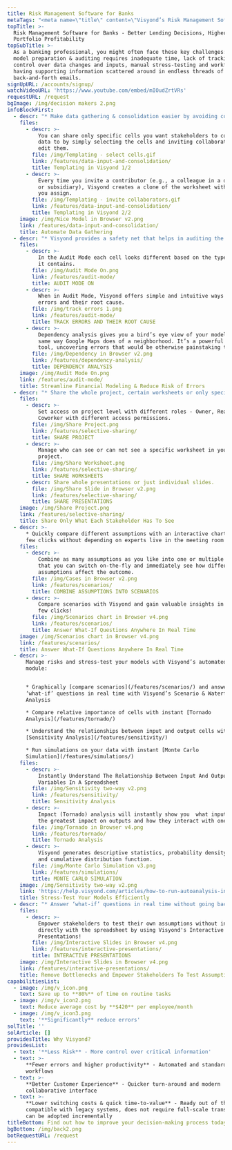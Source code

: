 ```yaml
---
title: Risk Management Software for Banks
metaTags: "<meta name=\"title\" content=\"Visyond’s Risk Management Software for Banks\">\r\n\r\n<meta name=\"description\" content=\"As a banking professional, you might often face these key challenges: ad-hoc model preparation & auditing requires inadequate time, lack of tracking & control over data changes and inputs, manual stress-testing and workflows, and having supporting information scattered around in endless threads of back-and-forth emails.\">\r\n \r\n<meta name=\"keywords\" content=\"Risk management software for banks\">\r\n"
topTitle: >-
  Risk Management Software for Banks - Better Lending Decisions, Higher
  Portfolio Profitability
topSubTitle: >-
  As a banking professional, you might often face these key challenges: ad-hoc
  model preparation & auditing requires inadequate time, lack of tracking &
  control over data changes and inputs, manual stress-testing and workflows, and
  having supporting information scattered around in endless threads of
  back-and-forth emails.
signUpURL: /accounts/signup/
watchVideoURL: 'https://www.youtube.com/embed/mIOudZrtVRs'
requestURL: /request
bgImage: /img/decision makers 2.png
infoBlockFirst:
  - descr: "* Make data gathering & consolidation easier by avoiding common issues that arise when collecting inputs \r\n* You no longer need to create multiple spreadsheet templates, manually distribute it among stakeholders risking accidental layout and formula changes\r\n* Forget about spending long hours auditing the spreadsheets once you’ve received them back with data\r\n"
    files:
      - descr: >-
          You can share only specific cells you want stakeholders to contribute
          data to by simply selecting the cells and inviting collaborators to
          edit them.
        file: /img/Templating - select cells.gif
        link: /features/data-input-and-consolidation/
        title: Templating in Visyond 1/2
      - descr: >-
          Every time you invite a contributor (e.g., a colleague in a department
          or subsidiary), Visyond creates a clone of the worksheet with a name
          you assign.
        file: /img/Templating - invite collaborators.gif
        link: /features/data-input-and-consolidation/
        title: Templating in Visyond 2/2
    image: /img/Nice Model in Browser v2.png
    link: /features/data-input-and-consolidation/
    title: Automate Data Gathering
  - descr: "* Visyond provides a safety net that helps in auditing the spreadsheet, improving the quality of your models and avoiding accidental mistakes \r\n* Automated debugging solutions such as Error Root Cause and Cell Dependencies Analysis will save you hours\r\n"
    files:
      - descr: >-
          In the Audit Mode each cell looks different based on the type of data
          it contains.
        file: /img/Audit Mode On.png
        link: /features/audit-mode/
        title: AUDIT MODE ON
      - descr: >-
          When in Audit Mode, Visyond offers simple and intuitive ways to track
          errors and their root cause.
        file: /img/track errors 1.png
        link: /features/audit-mode/
        title: TRACK ERRORS AND THEIR ROOT CAUSE
      - descr: >-
          Dependency analysis gives you a bird’s eye view of your model in the
          same way Google Maps does of a neighborhood. It’s a powerful auditing
          tool, uncovering errors that would be otherwise painstaking to catch.
        file: /img/Dependency in Browser v2.png
        link: /features/dependency-analysis/
        title: DEPENDENCY ANALYSIS
    image: /img/Audit Mode On.png
    link: /features/audit-mode/
    title: Streamline Financial Modeling & Reduce Risk of Errors
  - descr: "* Share the whole project, certain worksheets or only specific parts of a worksheet, whole presentations or specific slides without exposing any other data, conversations, attachments or calculations \r\n* With this, data gathering and consolidation is much faster, safer and less prone to errors, unwanted changes or accidental data leakages\r\n"
    files:
      - descr: >-
          Set access on project level with different roles - Owner, Reader,
          Coworker with different access permissions.
        file: /img/Share Project.png
        link: /features/selective-sharing/
        title: SHARE PROJECT
      - descr: >-
          Manage who can see or can not see a specific worksheet in your
          project.
        file: /img/Share Worksheet.png
        link: /features/selective-sharing/
        title: SHARE WORKSHEETS
      - descr: Share whole presentations or just individual slides.
        file: /img/Share Slide in Browser v2.png
        link: /features/selective-sharing/
        title: SHARE PRESENTATIONS
    image: /img/Share Project.png
    link: /features/selective-sharing/
    title: Share Only What Each Stakeholder Has To See
  - descr: >-
      * Quickly compare different assumptions with an interactive chart in in a
      few clicks without depending on experts live in the meeting room
    files:
      - descr: >-
          Combine as many assumptions as you like into one or multiple scenarios
          that you can switch on-the-fly and immediately see how different
          assumptions affect the outcome.
        file: /img/Cases in Browser v2.png
        link: /features/scenarios/
        title: COMBINE ASSUMPTIONS INTO SCENARIOS
      - descr: >-
          Compare scenarios with Visyond and gain valuable insights in just a
          few clicks!
        file: /img/Scenarios chart in Browser v4.png
        link: /features/scenarios/
        title: Answer What-If Questions Anywhere In Real Time
    image: /img/Scenarios chart in Browser v4.png
    link: /features/scenarios/
    title: Answer What-If Questions Anywhere In Real Time
  - descr: >-
      Manage risks and stress-test your models with Visyond’s automated analysis
      module:


      * Graphically [compare scenarios](/features/scenarios/) and answer
      ‘what-if’ questions in real time with Visyond’s Scenario & Waterfall
      Analysis

      * Compare relative importance of cells with instant [Tornado
      Analysis](/features/tornado/)

      * Understand the relationships between input and output cells with instant
      [Sensitivity Analysis](/features/sensitivity/)

      * Run simulations on your data with instant [Monte Carlo
      Simulation](/features/simulations/)
    files:
      - descr: >-
          Instantly Understand The Relationship Between Input And Output
          Variables In A Spreadsheet
        file: /img/Sensitivity two-way v2.png
        link: /features/sensitivity/
        title: Sensitivity Analysis
      - descr: >-
          Impact (Tornado) analysis will instantly show you  what inputs have
          the greatest impact on outputs and how they interact with one another 
        file: /img/Tornado in Browser v4.png
        link: /features/tornado/
        title: Tornado Analysis
      - descr: >-
          Visyond generates descriptive statistics, probability density function
          and cumulative distribution function.
        file: /img/Monte Carlo Simulation v3.png
        link: /features/simulations/
        title: MONTE CARLO SIMULATION
    image: /img/Sensitivity two-way v2.png
    link: 'https://help.visyond.com/articles/how-to-run-autoanalysis-in-visyond/'
    title: Stress-Test Your Models Efficiently
  - descr: "* Answer ‘what-if’ questions in real time without going back to the spreadsheet or the modeler. \r\n* Visualize different scenarios with Visyond’s interactive presentations - assumptions can be tested directly in the slides without exposing or changing the spreadsheet’s content or structure. \r\n* With Visyond, you no longer need to maintain separate presentation layers on top of the spreadsheet\r\n"
    files:
      - descr: >-
          Empower stakeholders to test their own assumptions without interacting
          directly with the spreadsheet by using Visyond's Interactive
          Presentations!
        file: /img/Interactive Slides in Browser v4.png
        link: /features/interactive-presentations/
        title: INTERACTIVE PRESENTATIONS
    image: /img/Interactive Slides in Browser v4.png
    link: /features/interactive-presentations/
    title: Remove Bottlenecks and Empower Stakeholders To Test Assumptions
capabilitiesList:
  - image: /img/v_icon.png
    text: Save up to **80%** of time on routine tasks
  - image: /img/v_icon2.png
    text: Reduce average cost by **$420** per employee/month
  - image: /img/v_icon3.png
    text: '**Significantly** reduce errors'
solTitle: ''
solArticle: []
providesTitle: Why Visyond?
providesList:
  - text: '**Less Risk** - More control over critical information'
  - text: >-
      **Fewer errors and higher productivity** - Automated and standardized
      workflows
  - text: >-
      **Better Customer Experience** - Quicker turn-around and modern
      collaborative interface
  - text: >-
      **Lower switching costs & quick time-to-value** - Ready out of the box,
      compatible with legacy systems, does not require full-scale transition &
      can be adopted incrementally
titleBottom: Find out how to improve your decision-making process today
bgBottom: /img/back2.png
botRequestURL: /request
---
```


